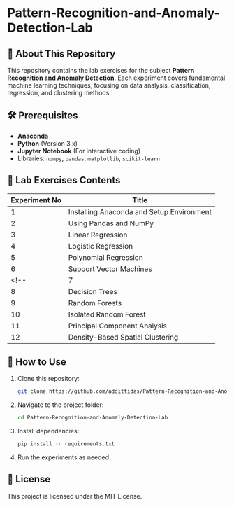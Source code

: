 # Pattern-Recognition-and-Anomaly-Detection-Lab

## 📌 About This Repository
This repository contains the lab exercises for the subject **Pattern Recognition and Anomaly Detection**. Each experiment covers fundamental machine learning techniques, focusing on data analysis, classification, regression, and clustering methods.

## 🛠️ Prerequisites
- **Anaconda** 
- **Python** (Version 3.x)
- **Jupyter Notebook** (For interactive coding)
- Libraries: `numpy`, `pandas`, `matplotlib`, `scikit-learn`

## 📂 Lab Exercises Contents

| Experiment No | Title |
|--------------|-------------------------------------------------|
| 1  | Installing Anaconda and Setup Environment |
| 2  | Using Pandas and NumPy |
| 3  | Linear Regression |
| 4  | Logistic Regression |
| 5  | Polynomial Regression |
| 6  | Support Vector Machines |
<!-- | 7  | Local Outlier Factors |
| 8  | Decision Trees |
| 9  | Random Forests |
| 10 | Isolated Random Forest |
| 11 | Principal Component Analysis |
| 12 | Density-Based Spatial Clustering | -->

## 🚀 How to Use
1. Clone this repository:
   ```sh
   git clone https://github.com/addittidas/Pattern-Recognition-and-Anomaly-Detection-Lab.git

2. Navigate to the project folder:
    ```sh
    cd Pattern-Recognition-and-Anomaly-Detection-Lab

3. Install dependencies:
    ```sh
    pip install -r requirements.txt

4. Run the experiments as needed.

## 📜 License
This project is licensed under the MIT License.
